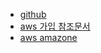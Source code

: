 
* [github](https://github.com/)
* [aws 가입 참조문서](http://www.leafcats.com/214)
* [aws amazone](https://aws.amazon.com)
